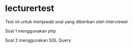 # lecturertest
Test ini untuk menjawab soal yang diberikan oleh interviewer

Soal 1 menggunakan php

Soal 2 menggunakan SQL Query

